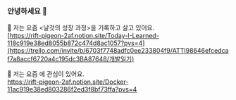 


### 안녕하세요 :wave:

🌷 저는 요즘 <날것의 성장 과정>을 기록하고 살고 있어요. <br/>
[https://rift-pigeon-2af.notion.site/Today-I-Learned-118c919e38ed8055b872c474d8ac1057?pvs=4](https://trello.com/invite/b/6703f7748adfc0ee233804f9/ATTI98646efcedcaf7a8accf6720a4c195dc3BA87648/개발일기)

🐳 저는 요즘 <Docker>에 관심이 있어요. <br/>
https://rift-pigeon-2af.notion.site/Docker-11ac919e38ed803286f2ed3f8bf73ffa?pvs=4
<br/>
